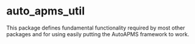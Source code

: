 # auto_apms_util

This package defines fundamental functionality required by most other packages and for using easily putting the AutoAPMS framework to work.
